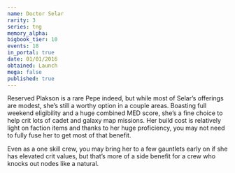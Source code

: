 ```yaml
---
name: Doctor Selar
rarity: 3
series: tng
memory_alpha:
bigbook_tier: 10
events: 18
in_portal: true
date: 01/01/2016
obtained: Launch
mega: false
published: true
---
```


Reserved Plakson is a rare Pepe indeed, but while most of Selar’s offerings are modest, she’s still a worthy option in a couple areas. Boasting full weekend eligibility and a huge combined MED score, she’s a fine choice to help crit lots of cadet and galaxy map missions. Her build cost is relatively light on faction items and thanks to her huge proficiency, you may not need to fully fuse her to get most of that benefit.

Even as a one skill crew, you may bring her to a few gauntlets early on if she has elevated crit values, but that’s more of a side benefit for a crew who knocks out nodes like a natural.
